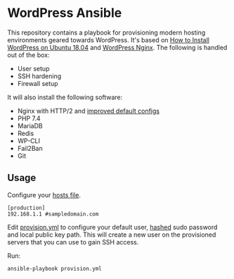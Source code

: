 # WordPress Ansible

This repository contains a playbook for provisioning modern hosting environments geared towards WordPress. It's based on [How to Install WordPress on Ubuntu 18.04](https://deliciousbrains.com/hosting-wordpress-setup-secure-virtual-server/) and [WordPress Nginx](https://github.com/A5hleyRich/wordpress-nginx). The following is handled out of the box:

* User setup
* SSH hardening
* Firewall setup

It will also install the following software:

* Nginx with HTTP/2 and [improved default configs](https://github.com/A5hleyRich/wordpress-nginx)
* PHP 7.4
* MariaDB
* Redis
* WP-CLI
* Fail2Ban
* Git

## Usage

Configure your [hosts file](https://github.com/A5hleyRich/wordpress-ansible/blob/master/hosts).

```
[production]
192.168.1.1 #sampledomain.com
```

Edit [provision.yml](https://github.com/A5hleyRich/wordpress-ansible/blob/master/provision.yml) to configure your default user, [hashed](https://docs.ansible.com/ansible/latest/reference_appendices/faq.html#how-do-i-generate-encrypted-passwords-for-the-user-module) sudo password and local public key path. This will create a new user on the provisioned servers that you can use to gain SSH access.

Run:

`ansible-playbook provision.yml`
